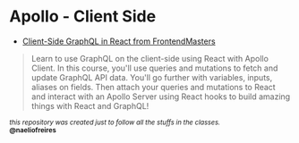 # Apollo - Client Side

- [Client-Side GraphQL in React from FrontendMasters](https://frontendmasters.com/courses/client-graphql-react/)

> Learn to use GraphQL on the client-side using React with Apollo Client. In this course, you'll use queries and mutations to fetch and update GraphQL API data. You'll go further with variables, inputs, aliases on fields. Then attach your queries and mutations to React and interact with an Apollo Server using React hooks to build amazing things with React and GraphQL!




<small>_this repository was created just to follow all the stuffs in the classes._ <br/>**@naeliofreires**</small>

